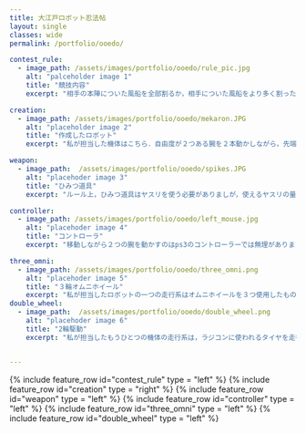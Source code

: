 ```yaml
---
title: 大江戸ロボット忍法帖
layout: single
classes: wide
permalink: /portfolio/ooedo/

contest_rule:
  - image_path: /assets/images/portfolio/ooedo/rule_pic.jpg
    alt: "palceholder image 1"
    title: "競技内容"
    excerpt: "相手の本陣についた風船を全部割るか，相手についた風船をより多く割った方の勝利"

creation:
  - image_path: /assets/images/portfolio/ooedo/mekaron.JPG
    alt: "placeholder image 2"
    title: "作成したロボット"
    excerpt: "私が担当した機体はこちら．自由度が２つある腕を２本動かしながら，先端についたひみつ道具を使い，風船を割ります．"

weapon:
  - image_path:  /assets/images/portfolio/ooedo/spikes.JPG
    alt: "placehoder image 3"
    title: "ひみつ道具"
    excerpt: "ルール上，ひみつ道具はヤスリを使う必要がありましが，使えるヤスリの量に指定がありました．なので，使うヤスリは少量で風船を割りやすいようなひみつ道具を作る必要がありました．そこで私はモーニングスターをイメージした腕の先端につける部品を作成しました．"

controller:
  - image_path: /assets/images/portfolio/ooedo/left_mouse.jpg
    alt: "placehoder image 4"
    title: "コントローラ"
    excerpt: "移動しながら２つの腕を動かすのはps3のコントローラーでは無理がありました．そこで，私達はマウスの横にジョイスティックを埋め込んだマウスとボタンを埋め込んだマウスを自作し，それらを使いました．"

three_omni:
  - image_path: /assets/images/portfolio/ooedo/three_omni.png
    alt: "placehoder image 5"
    title: "３輪オムニホイール"
    excerpt: "私が担当したロボットの一つの走行系はオムニホイールを３つ使用したものです．これにより，全方位移動できるようになり，いろんな方向から攻撃ができるようになりました．"
double_wheel:
  - image_path:  /assets/images/portfolio/ooedo/double_wheel.png
    alt: "placehoder image 6"
    title: "2輪駆動"
    excerpt: "私が担当したもうひとつの機体の走行系は，ラジコンに使われるタイヤを走行系に取り付け，２輪駆動にしたことでスピードが上がり，相手の本陣に早くたどり着くことが可能になりました．"


---
```



{% include  feature_row id="contest_rule" type = "left" %}
{% include  feature_row id="creation" type = "right" %}
{% include  feature_row id="weapon" type = "left" %}
{% include  feature_row id="controller" type = "left" %}
{% include  feature_row id="three_omni" type = "left" %}
{% include  feature_row id="double_wheel" type = "left" %}
